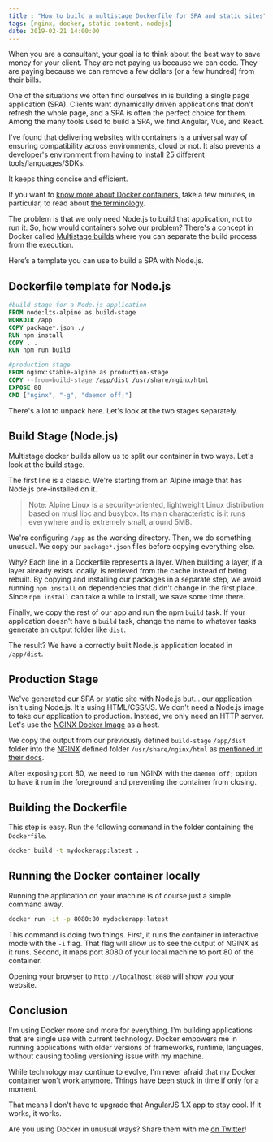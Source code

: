 ```yaml
---
title : "How to build a multistage Dockerfile for SPA and static sites"
tags: [nginx, docker, static content, nodejs]
date: 2019-02-21 14:00:00
---
```


When you are a consultant, your goal is to think about the best way to save money for your client. They are not paying us because we can code. They are paying because we can remove a few dollars (or a few hundred) from their bills.

One of the situations we often find ourselves in is building a single page application (SPA). Clients want dynamically driven applications that don't refresh the whole page, and a SPA is often the perfect choice for them. Among the many tools used to build a SPA, we find Angular, Vue, and React.

I've found that delivering websites with containers is a universal way of ensuring compatibility across environments, cloud or not. It also prevents a developer's environment from having to install 25 different tools/languages/SDKs.

It keeps thing concise and efficient.

If you want to [know more about Docker containers](https://docs.microsoft.com/dotnet/standard/containerized-lifecycle-architecture/what-is-docker?WT.mc_id=personal-blog-marouill), take a few minutes, in particular, to read about [the terminology](https://docs.microsoft.com/dotnet/standard/containerized-lifecycle-architecture/docker-terminology?WT.mc_id=personal-blog-marouill).

The problem is that we only need Node.js to build that application, not to run it. So, how would containers solve our problem? There's a concept in Docker called [Multistage builds](https://docs.docker.com/develop/develop-images/multistage-build/) where you can separate the build process from the execution.

Here’s a template you can use to build a SPA with Node.js.

## Dockerfile template for Node.js

```dockerfile
#build stage for a Node.js application
FROM node:lts-alpine as build-stage
WORKDIR /app
COPY package*.json ./
RUN npm install
COPY . .
RUN npm run build

#production stage
FROM nginx:stable-alpine as production-stage
COPY --from=build-stage /app/dist /usr/share/nginx/html
EXPOSE 80
CMD ["nginx", "-g", "daemon off;"]
```

There's a lot to unpack here. Let's look at the two stages separately.

## Build Stage (Node.js)

Multistage docker builds allow us to split our container in two ways. Let's look at the build stage.

The first line is a classic. We're starting from an Alpine image that has Node.js pre-installed on it.

> Note: Alpine Linux is a security-oriented, lightweight Linux distribution based on musl libc and busybox. Its main characteristic is it runs everywhere and is extremely small, around 5MB.
 

We're configuring `/app` as the working directory. Then, we do something unusual. We copy our `package*.json` files before copying everything else.

Why? Each line in a Dockerfile represents a layer. When building a layer, if a layer already exists locally, is retrieved from the cache instead of being rebuilt. By copying and installing our packages in a separate step, we avoid running `npm install` on dependencies that didn't change in the first place. Since `npm install` can take a while to install, we save some time there.

Finally, we copy the rest of our app and run the npm `build` task. If your application doesn't have a `build` task, change the name to whatever tasks generate an output folder like `dist`.

The result? We have a correctly built Node.js application located in `/app/dist`.

## Production Stage

We've generated our SPA or static site with Node.js but... our application isn't using Node.js. It's using HTML/CSS/JS. We don't need a Node.js image to take our application to production. Instead, we only need an HTTP server. Let's use the [NGINX Docker Image](https://hub.docker.com/_/nginx) as a host.

We copy the output from our previously defined `build-stage` `/app/dist` folder into the [NGINX][NGINX] defined folder `/usr/share/nginx/html` as [mentioned in their docs](https://github.com/docker-library/docs/tree/master/nginx#how-to-use-this-image).

After exposing port 80, we need to run NGINX with the `daemon off;` option to have it run in the foreground and preventing the container from closing.

## Building the Dockerfile

This step is easy. Run the following command in the folder containing the `Dockerfile`.

```bash
docker build -t mydockerapp:latest .
```

## Running the Docker container locally

Running the application on your machine is of course just a simple command away.

```bash
docker run -it -p 8080:80 mydockerapp:latest
```

This command is doing two things. First, it runs the container in interactive mode with the `-i` flag. That flag will allow us to see the output of NGINX as it runs. Second, it maps port 8080 of your local machine to port 80 of the container.

Opening your browser to `http://localhost:8080` will show you your website.

## Conclusion

I'm using Docker more and more for everything. I'm building applications that are single use with current technology. Docker empowers me in running applications with older versions of frameworks, runtime, languages, without causing tooling versioning issue with my machine.

While technology may continue to evolve, I'm never afraid that my Docker container won't work anymore. Things have been stuck in time if only for a moment.

That means I don't have to upgrade that AngularJS 1.X app to stay cool. If it works, it works.

Are you using Docker in unusual ways? Share them with me [on Twitter](https://twitter.com/MaximRouiller)!

[NGINX]: https://www.nginx.com